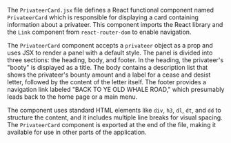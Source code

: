 The `PrivateerCard.jsx` file defines a React functional component named `PrivateerCard` which is responsible for displaying a card containing information about a privateer. This component imports the React library and the `Link` component from `react-router-dom` to enable navigation.

The `PrivateerCard` component accepts a `privateer` object as a prop and uses JSX to render a panel with a default style. The panel is divided into three sections: the heading, body, and footer. In the heading, the privateer's "booty" is displayed as a title. The body contains a description list that shows the privateer's bounty amount and a label for a cease and desist letter, followed by the content of the letter itself. The footer provides a navigation link labeled "BACK TO YE OLD WHALE ROAD," which presumably leads back to the home page or a main menu.

The component uses standard HTML elements like `div`, `h3`, `dl`, `dt`, and `dd` to structure the content, and it includes multiple line breaks for visual spacing. The `PrivateerCard` component is exported at the end of the file, making it available for use in other parts of the application.